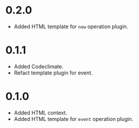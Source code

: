 # 0.2.0

- Added HTML template for `now` operation plugin.

# 0.1.1

- Added Codeclimate.
- Refact template plugin for event.

# 0.1.0

- Added HTML context.
- Added HTML template for `event` operation plugin.